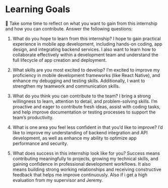 # Learning Goals

📌 Take some time to reflect on what you want to gain from this internship and how you can contribute. Answer the following questions:

1. What do you hope to learn from this internship?
   I hope to gain practical experience in mobile app development, including hands-on coding, app design, and integrating backend services. I also want to learn how to collaborate effectively within a development team and understand the full lifecycle of app creation and deployment.

2. What skills are you most excited to develop?
   I’m excited to improve my proficiency in mobile development frameworks (like React Native), and enhance my debugging and testing skills. Additionally, I want to strengthen my teamwork and communication skills.

3. What do you think you can contribute to the team?
   I bring a strong willingness to learn, attention to detail, and problem-solving skills. I’m proactive and eager to contribute fresh ideas, assist with coding tasks, and help improve documentation or testing processes to support the team’s productivity.

4. What is one area you feel less confident in that you’d like to improve?
   I’d like to improve my understanding of backend integration and API development, as well as enhance my ability to optimize app performance and security.

5. What does success in this internship look like for you?
   Success means contributing meaningfully to projects, growing my technical skills, and gaining confidence in professional development workflows. It also means building strong working relationships and receiving constructive feedback that helps me improve continuously. Also if i get a high evaluation from my supervisor and Jeremy.
